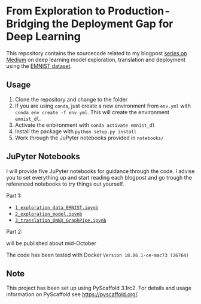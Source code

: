 # From Exploration to Production - Bridging the Deployment Gap for Deep Learning

This repository contains the sourcecode related to my blogpost [series on Medium](https://medium.com/@marcel.kurovski/from-exploration-to-production-bridging-the-deployment-gap-for-deep-learning-8b59a5e1c819) on deep learning model exploration, translation and deployment using the [EMNIST dataset](https://www.nist.gov/itl/iad/image-group/emnist-dataset).

## Usage

1. Clone the repository and change to the folder
2. If you are using `conda`, just create a new environment from  `env.yml` with `conda env create -f env.yml`. This will create the environment `emnist_dl`.
3. Activate the enbironment with `conda activate emnist_dl`
3. Install the package with `python setup.py install`
4. Work through the JuPyter notebooks provided in `notebooks/`

## JuPyter Notebooks

I will provide five JuPyter notebooks for guidance through the code. I advise you to set everything up and start reading each blogpost and go trough the referenced notebooks to try things out yourself.

Part 1:

* [`1_exploration_data_EMNIST.ipynb`](https://github.com/squall-1002/emnist_dl2prod/blob/master/notebooks/1_exploration_data_EMNIST.ipynb)
* [`2_exploration_model.ipynb`](https://github.com/squall-1002/emnist_dl2prod/blob/master/notebooks/2_exploration_model.ipynb)
* [`3_translation_ONNX_GraphPipe.ipynb`](https://github.com/squall-1002/emnist_dl2prod/blob/master/notebooks/3_translation_ONNX_GraphPipe.ipynb)

Part 2:

will be published about mid-October

The code has been tested with Docker `Version 18.06.1-ce-mac73 (26764)`

## Note

This project has been set up using PyScaffold 3.1rc2. For details and usage
information on PyScaffold see https://pyscaffold.org/.
